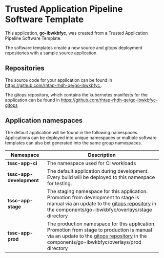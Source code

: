 # Trusted Application Pipeline Software Template

This application, **go-ibwkbfyc**, was created from a Trusted Application Pipeline Software Template.

The software templates create a new source and gitops deployment repositories with a sample source application. 

## Repositories

The source code for your application can be found in [https://github.com/rhtap-rhdh-qe/go-ibwkbfyc ](https://github.com/rhtap-rhdh-qe/go-ibwkbfyc ).
 
The gitops repository, which contains the kubernetes manifests for the application can be found in 
[https://github.com/rhtap-rhdh-qe/go-ibwkbfyc-gitops ](https://github.com/rhtap-rhdh-qe/go-ibwkbfyc-gitops ) 

## Application namespaces 

The default application will be found in the following namespaces. Applications can be deployed into unique namespaces or multiple software templates can also bet generated into the same group namespaces.  

|  Namespace   |  Description   |  
| -------- | -------- |
| **tssc-app-ci** | The namespace used for CI workloads |
| **tssc-app-development** | The default application during development. Every build will be deployed to this namespace for testing. |
| **tssc-app-stage** | The staging namespace for this application. Promotion from development to stage is manual via an update to the [gitops repository](https://github.com/rhtap-rhdh-qe/go-ibwkbfyc-gitops ) in the components/go-ibwkbfyc/overlays/stage directory |
| **tssc-app-prod** | The production namespace for this application. Promotion from stage to production is manual via an update to the [gitops repository](https://github.com/rhtap-rhdh-qe/go-ibwkbfyc-gitops ) in the components/go-ibwkbfyc/overlays/prod directory |
